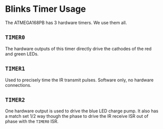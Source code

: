 # Blinks Timer Usage

The ATMEGA168PB has 3 hardware timers. We use them all. 

## `TIMER0`

The hardware outputs of this timer directly drive the cathodes of the red and green LEDs.

## `TIMER1`

Used to precisely time the IR transmit pulses. Software only, no hardware connections.

## `TIMER2`

One hardware output is used to drive the blue LED charge pump. It also has a match set 1/2 way though the phase to drive the IR receive ISR out of phase with the `TIMER0` ISR.

